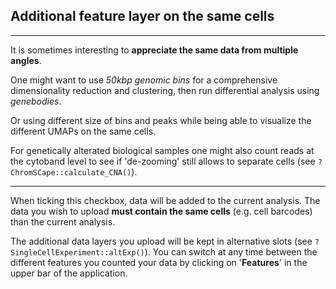 ## Additional feature layer on the same cells

***
  
  
It is sometimes interesting to **appreciate the same data from multiple angles**. 
  
One might want to use *50kbp genomic bins* for a comprehensive 
dimensionality reduction and clustering, then run differential analysis 
using *genebodies*.
  
Or using different size of bins and peaks while being able to
visualize the different UMAPs on the same cells.
  
For genetically 
alterated biological samples one might also count reads at the cytoband level to
see if 'de-zooming' still allows to separate cells 
(see `?ChromSCape::calculate_CNA()`).
  
*** 

When ticking this checkbox, data will be added to the current analysis. The
data you wish to upload **must contain the same cells** (e.g. cell barcodes) than 
the current analysis. 
  
  
The additional data layers you upload will be kept in alternative slots
(see `?SingleCellExperiment::altExp()`). You can switch at any time between 
the different features you counted your data by clicking on '**Features**' in the
upper bar of the application.


